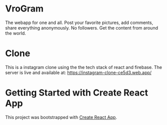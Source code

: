 # VroGram

The webapp for one and all. Post your favorite pictures, add comments, share everything anonymously. No followers. Get the content from around the world.

# Clone

This is a instagram clone using the the tech stack of react and firebase. The server is live and available at: https://instagram-clone-ce5d3.web.app/


# Getting Started with Create React App

This project was bootstrapped with [Create React App](https://github.com/facebook/create-react-app).

